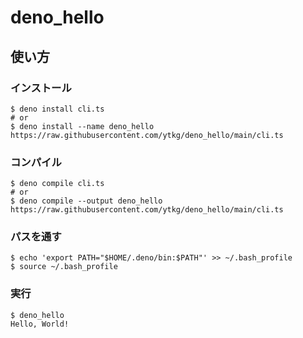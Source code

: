 # deno_hello

## 使い方
### インストール
```
$ deno install cli.ts
# or
$ deno install --name deno_hello https://raw.githubusercontent.com/ytkg/deno_hello/main/cli.ts
```

### コンパイル
```
$ deno compile cli.ts
# or
$ deno compile --output deno_hello https://raw.githubusercontent.com/ytkg/deno_hello/main/cli.ts
```

### パスを通す
```
$ echo 'export PATH="$HOME/.deno/bin:$PATH"' >> ~/.bash_profile
$ source ~/.bash_profile
```

### 実行
```
$ deno_hello
Hello, World!
```
